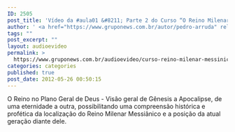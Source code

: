 ```yaml
---
ID: 2505
post_title: 'Vídeo da #aula01 &#8211; Parte 2 do Curso “O Reino Milenar Messiânico”'
author: ' <a href="https://www.gruponews.com.br/autor/pedro-arruda" rel="tag">Pedro Arruda</a>'
tags: ""
post_excerpt: ""
layout: audioevideo
permalink: >
  https://www.gruponews.com.br/audioevideo/curso-reino-milenar-messinico-aula01-parte-2
categories: categories
published: true
post_date: 2012-05-26 00:50:15
---
```

O Reino no Plano Geral de Deus - Visão geral de Gênesis a Apocalipse, de uma eternidade a outra, possibilitando uma compreensão histórica e profética da localização do Reino Milenar Messiânico e a posição da atual geração diante dele.